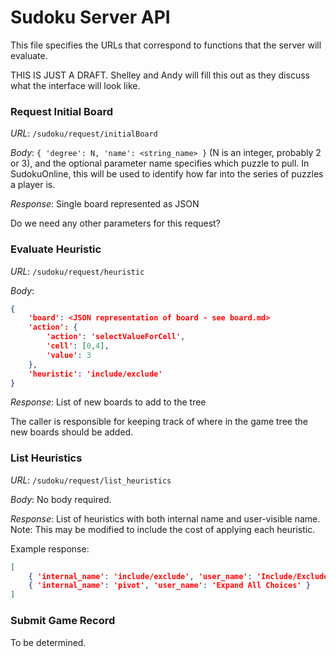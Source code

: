# Sudoku Server API

This file specifies the URLs that correspond to functions that the server will evaluate.

THIS IS JUST A DRAFT.  Shelley and Andy will fill this out as they discuss what the interface will look like.


### Request Initial Board

*URL*: `/sudoku/request/initialBoard`

*Body*: `{ 'degree': N, 'name': <string_name> }` (N is an integer, probably 2 or 3),
and the optional parameter name specifies which puzzle to pull.
In SudokuOnline, this will be used to identify how far into the series of puzzles a player is.

*Response*: Single board represented as JSON

Do we need any other parameters for this request?

### Evaluate Heuristic

*URL*: `/sudoku/request/heuristic`

*Body*:

```json
{
    'board': <JSON representation of board - see board.md>
    'action': {
        'action': 'selectValueForCell',
        'cell': [0,4],
        'value': 3
    },
    'heuristic': 'include/exclude'
}
```

*Response*: List of new boards to add to the tree

The caller is responsible for keeping track of where in the game tree the new boards should be added.

### List Heuristics

*URL*: `/sudoku/request/list_heuristics`

*Body*: No body required.

*Response*: List of heuristics with both internal name and user-visible name.  Note: This may be modified to include the cost of applying each heuristic.

Example response:

```json
[
    { 'internal_name': 'include/exclude', 'user_name': 'Include/Exclude' },
    { 'internal_name': 'pivot', 'user_name': 'Expand All Choices' }
]
```

### Submit Game Record

To be determined.
